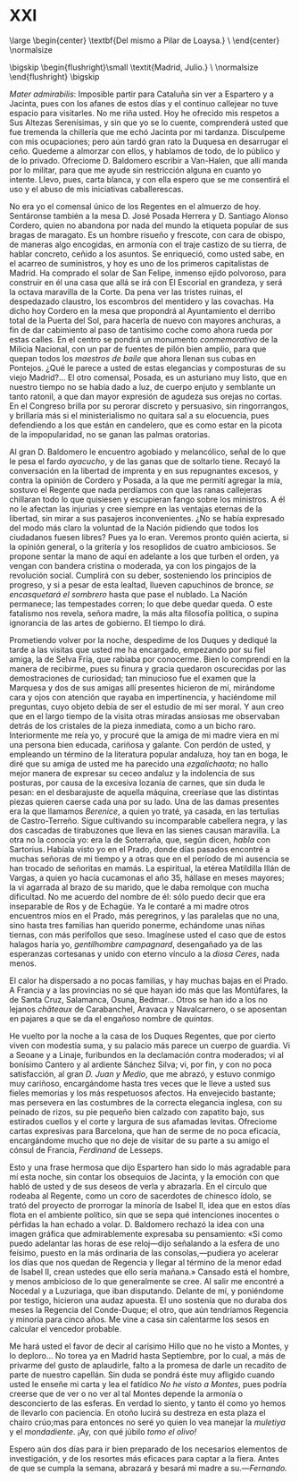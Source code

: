 # XXI

<!--- 
<div> 
  <span style="margin:0 auto;text-indent:0;display:block;text-align:center;font-weight:bold;font-size:larger;">
                 Del mismo a Pilar de Loaysa.                     <br />
  </span>
</div> 
<p> </p>
-->

\large
\begin{center}
\textbf{Del mismo a Pilar de Loaysa.}                           \\
\end{center}
\normalsize

<!--- 
<div>
  <span style="width:100%;display:block;text-align:right;"> 
                *Madrid, Julio.*                                  <br />
  </span>
</div>
<p> </p>
-->

\bigskip
\begin{flushright}\small \textit{Madrid, Julio.}                  \\
\normalsize
\end{flushright}
\bigskip

*Mater admirabilis*: Imposible partir para Cataluña sin ver a Espartero
y a Jacinta, pues con los afanes de estos días y el continuo callejear no tuve
espacio para visitarles. No me riña usted. Hoy he ofrecido mis respetos a Sus
Altezas Serenísimas, y sin que yo se lo cuente, comprenderá usted que fue
tremenda la chillería que me echó Jacinta por mi tardanza. Disculpeme con mis
ocupaciones; pero aún tardó gran rato la Duquesa en desarrugar el ceño. Quedeme
a almorzar con ellos, y hablamos de todo, de lo público y de lo privado.
Ofreciome D. Baldomero escribir a Van-Halen, que allí manda por lo militar,
para que me ayude sin restricción alguna en cuanto yo intente. Llevo, pues,
carta blanca, y con ella espero que se me consentirá el uso y el abuso de mis
iniciativas caballerescas.

No era yo el comensal único de los Regentes en el almuerzo de hoy. Sentáronse
también a la mesa D. José Posada Herrera y D. Santiago Alonso Cordero, quien no
abandona por nada del mundo la etiqueta popular de sus bragas de maragato. Es
un hombre risueño y frescote, con cara de obispo, de maneras algo encogidas, en
armonía con el traje castizo de su tierra, de hablar concreto, ceñido a los
asuntos. Se enriqueció, como usted sabe, en el acarreo de suministros, y hoy es
uno de los primeros capitalistas de Madrid. Ha comprado el solar de San Felipe,
inmenso ejido polvoroso, para construir en él una casa que allá se irá con El
Escorial en grandeza, y será la octava maravilla de la Corte. Da pena ver las
tristes ruinas, el despedazado claustro, los escombros del mentidero y las
covachas. Ha dicho hoy Cordero en la mesa que propondrá al Ayuntamiento el
derribo total de la Puerta del Sol, para hacerla de nuevo con mayores anchuras,
a fin de dar cabimiento al paso de tantísimo coche como ahora rueda por estas
calles. En el centro se pondrá un monumento *conmemorativo* de la Milicia
Nacional, con un par de fuentes de pilón bien amplio, para que quepan todos los
*maestros de baile* que ahora llenan sus cubas en Pontejos. ¿Qué le parece
a usted de estas elegancias y composturas de su viejo Madrid?... El otro
comensal, Posada, es un asturiano muy listo, que en nuestro tiempo no se había
dado a luz, de cuerpo enjuto y semblante un tanto ratonil, a que dan mayor
expresión de agudeza sus orejas no cortas. En el Congreso brilla por su perorar
discreto y persuasivo, sin ringorrangos, y brillaría más si el ministerialismo
no quitara sal a su elocuencia, pues defendiendo a los que están en candelero,
que es como estar en la picota de la impopularidad, no se ganan las palmas
oratorias.

Al gran D. Baldomero le encuentro agobiado y melancólico, señal de lo que le
pesa el fardo *ayacucho*, y de las ganas que de soltarlo tiene. Recayó la
conversación en la libertad de imprenta y en sus repugnantes excesos, y contra
la opinión de Cordero y Posada, a la que me permití agregar la mía, sostuvo el
Regente que nada perdíamos con que las ranas callejeras chillaran todo lo que
quisiesen y escupieran fango sobre los ministros. A él no le afectan las
injurias y cree siempre en las ventajas eternas de la libertad, sin mirar a sus
pasajeros inconvenientes. ¿No se había expresado del modo más claro la voluntad
de la Nación pidiendo que todos los ciudadanos fuesen libres? Pues ya lo eran.
Veremos pronto quién acierta, si la opinión general, o la gritería y los
resoplidos de cuatro ambiciosos. Se propone sentar la mano de aquí en adelante
a los que turben el orden, ya vengan con bandera cristina o moderada, ya con
los pingajos de la revolución social. Cumplirá con su deber, sosteniendo los
principios de progreso, y si a pesar de esta lealtad, llueven capuchinos de
bronce, *se encasquetará el sombrero* hasta que pase el nublado. La Nación
permanece; las tempestades corren; lo que debe quedar queda. O este fatalismo
nos revela, señora madre, la más alta filosofía política, o supina ignorancia
de las artes de gobierno. El tiempo lo dirá.

Prometiendo volver por la noche, despedime de los Duques y dediqué la tarde
a las visitas que usted me ha encargado, empezando por su fiel amiga, la de
Selva Fría, que rabiaba por conocerme. Bien lo comprendí en la manera de
recibirme, pues su finura y gracia quedaron oscurecidas por las demostraciones
de curiosidad; tan minucioso fue el examen que la Marquesa y dos de sus amigas
allí presentes hicieron de mí, mirándome cara y ojos con atención que rayaba en
impertinencia, y haciéndome mil preguntas, cuyo objeto debía de ser el estudio
de mi ser moral. Y aun creo que en el largo tiempo de la visita otras miradas
ansiosas me observaban detrás de los cristales de la pieza inmediata, como a un
bicho raro. Interiormente me reía yo, y procuré que la amiga de mi madre viera
en mí una persona bien educada, cariñosa y galante. Con perdón de usted,
y empleando un término de la literatura popular andaluza, hoy tan en boga, le
diré que su amiga de usted me ha parecido una *ezgalichaota*; no hallo mejor
manera de expresar su ceceo andaluz y la indolencia de sus posturas, por causa
de la excesiva lozanía de carnes, que sin duda le pesan: en el desbarajuste de
aquella máquina, creeríase que las distintas piezas quieren caerse cada una por
su lado. Una de las damas presentes era la que llamamos *Berenice*, a quien yo
traté, ya casada, en las tertulias de Castro-Terreño. Sigue cultivando su
incomparable cabellera negra, y las dos cascadas de tirabuzones que lleva en
las sienes causan maravilla. La otra no la conocía yo: era la de Soterraña,
que, según dicen, *habla* con Sartorius. Habíala visto yo en el Prado, donde
días pasados encontré a muchas señoras de mi tiempo y a otras que en el período
de mi ausencia se han trocado de señoritas en mamás. La espiritual, la etérea
Matildilla Illán de Vargas, a quien yo hacía cucamonas el año 35, hállase en
meses mayores; la vi agarrada al brazo de su marido, que le daba remolque con
mucha dificultad. No me acuerdo del nombre de él: sólo puedo decir que era
inseparable de Ros y de Echagüe. Ya le contaré a mi madre otros encuentros míos
en el Prado, más peregrinos, y las paralelas que no una, sino hasta tres
familias han querido ponerme, echándome unas niñas tiernas, con más perifollos
que seso. Imagínese usted el caso que de estos halagos haría yo, *gentilhombre
campagnard*, desengañado ya de las esperanzas cortesanas y unido con eterno
vínculo a la *diosa Ceres*, nada menos.

El calor ha dispersado a no pocas familias, y hay muchas bajas en el Prado.
A Francia y a las provincias no sé que hayan ido más que las Montúfares, la de
Santa Cruz, Salamanca, Osuna, Bedmar... Otros se han ido a los no lejanos
*châteaux* de Carabanchel, Aravaca y Navalcarnero, o se aposentan en pajares
a que se da el engañoso nombre de *quintas*.

He vuelto por la noche a la casa de los Duques Regentes, que por cierto viven
con modestia suma, y su palacio más parece un cuerpo de guardia. Vi a Seoane
y a Linaje, furibundos en la declamación contra moderados; vi al bonísimo
Cantero y al ardiente Sánchez Silva; vi, por fin, y con no poca satisfacción,
al gran *D. Juan y Medio*, que me abrazó, y estuvo conmigo muy cariñoso,
encargándome hasta tres veces que le lleve a usted sus fieles memorias y los
más respetuosos afectos. Ha envejecido bastante; mas persevera en las
costumbres de la correcta elegancia inglesa, con su peinado de rizos, su pie
pequeño bien calzado con zapatito bajo, sus estirados cuellos y el corte
y largura de sus afamadas levitas. Ofreciome cartas expresivas para Barcelona,
que han de serme de no poca eficacia, encargándome mucho que no deje de visitar
de su parte a su amigo el cónsul de Francia, *Ferdinand* de Lesseps.

Esto y una frase hermosa que dijo Espartero han sido lo más agradable para mí
esta noche, sin contar los obsequios de Jacinta, y la emoción con que habló de
usted y de sus deseos de verla y abrazarla. En el círculo que rodeaba al
Regente, como un coro de sacerdotes de chinesco ídolo, se trató del proyecto de
prorrogar la minoría de Isabel II, idea que en estos días flota en el ambiente
político, sin que se sepa qué intenciones inocentes o pérfidas la han echado
a volar. D. Baldomero rechazó la idea con una imagen gráfica que admirablemente
expresaba su pensamiento: «Si como puedo adelantar las horas de ese reloj—dijo
señalando a la esfera de uno feísimo, puesto en la más ordinaria de las
consolas,—pudiera yo acelerar los días que nos quedan de Regencia y llegar al
término de la menor edad de Isabel II, crean ustedes que ello sería mañana.»
Cansado está el hombre, y menos ambicioso de lo que generalmente se cree. Al
salir me encontré a Nocedal y a Luzuriaga, que iban disputando. Delante de mí,
y poniéndome por testigo, hicieron una audaz apuesta. El uno sostenía que no
duraba dos meses la Regencia del Conde-Duque; el otro, que aún tendríamos
Regencia y minoría para cinco años. Me vine a casa sin calentarme los sesos en
calcular el vencedor probable.

Me hará usted el favor de decir al carísimo Hillo que no he visto a Montes,
y lo deploro... No torea ya en Madrid hasta Septiembre, por lo cual, a más de
privarme del gusto de aplaudirle, falto a la promesa de darle un recadito de
parte de nuestro capellán. Sin duda se pondrá éste muy afligido cuando usted le
enseñe mi carta y lea el fatídico *No he visto a Montes*, pues podría creerse
que de ver o no ver al tal Montes depende la armonía o desconcierto de las
esferas. En verdad lo siento, y tanto él como yo hemos de llevarlo con
paciencia. En otoño lucirá su destreza en esta plaza el chairo crúo;mas para
entonces no seré yo quien lo vea manejar la *muletiya* y el *mondadiente*. ¡Ay,
con qué júbilo *tomo el olivo!*

Espero aún dos días para ir bien preparado de los necesarios elementos de
investigación, y de los resortes más eficaces para captar a la fiera. Antes de
que se cumpla la semana, abrazará y besará mi madre a su.—*Fernando.*
